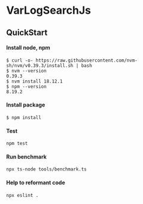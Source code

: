 # VarLogSearchJs

## QuickStart

#### Install node, npm
```
$ curl -o- https://raw.githubusercontent.com/nvm-sh/nvm/v0.39.3/install.sh | bash
$ nvm --version
0.39.3
$ nvm install 18.12.1
$ npm --version
8.19.2
```

#### Install package
```
$ npm install
```

#### Test
```
npm test
```

#### Run benchmark
```
npx ts-node tools/benchmark.ts
```

#### Help to reformant code
```
npx eslint .
```